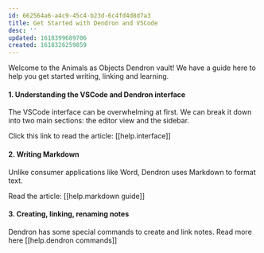 ```yaml
---
id: 662564a6-a4c9-45c4-b23d-6c4fd4d8d7a3
title: Get Started with Dendron and VSCode
desc: ''
updated: 1618399689706
created: 1618326259859
---
```


Welcome to the Animals as Objects Dendron vault! We have a guide here to help you get started writing, linking and learning.

#### 1. Understanding the VSCode and Dendron interface

The VSCode interface can be overwhelming at first. We can break it down into two main sections: the editor view and the sidebar.

Click this link to read the article: [[help.interface]]

#### 2. Writing Markdown

Unlike consumer applications like Word, Dendron uses Markdown to format text. 

Read the article: [[help.markdown guide]]

#### 3. Creating, linking, renaming notes

Dendron has some special commands to create and link notes. Read more here [[help.dendron commands]]